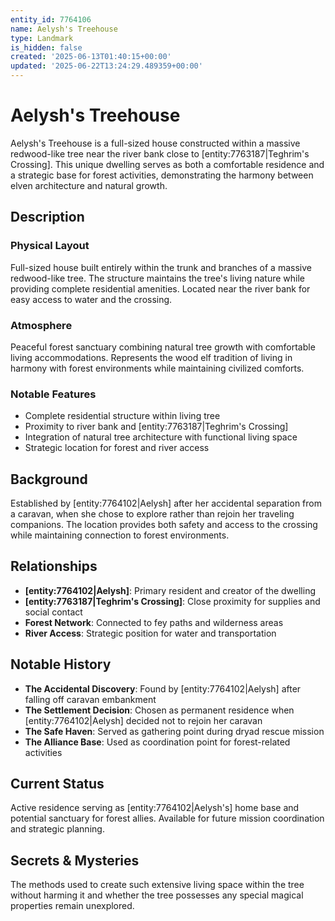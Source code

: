 ```yaml
---
entity_id: 7764106
name: Aelysh's Treehouse
type: Landmark
is_hidden: false
created: '2025-06-13T01:40:15+00:00'
updated: '2025-06-22T13:24:29.489359+00:00'
---
```

# Aelysh's Treehouse

Aelysh's Treehouse is a full-sized house constructed within a massive redwood-like tree near the river bank close to [entity:7763187|Teghrim's Crossing]. This unique dwelling serves as both a comfortable residence and a strategic base for forest activities, demonstrating the harmony between elven architecture and natural growth.

## Description

### Physical Layout

Full-sized house built entirely within the trunk and branches of a massive redwood-like tree. The structure maintains the tree's living nature while providing complete residential amenities. Located near the river bank for easy access to water and the crossing.

### Atmosphere

Peaceful forest sanctuary combining natural tree growth with comfortable living accommodations. Represents the wood elf tradition of living in harmony with forest environments while maintaining civilized comforts.

### Notable Features

- Complete residential structure within living tree
- Proximity to river bank and [entity:7763187|Teghrim's Crossing]
- Integration of natural tree architecture with functional living space
- Strategic location for forest and river access

## Background

Established by [entity:7764102|Aelysh] after her accidental separation from a caravan, when she chose to explore rather than rejoin her traveling companions. The location provides both safety and access to the crossing while maintaining connection to forest environments.

## Relationships

- **[entity:7764102|Aelysh]**: Primary resident and creator of the dwelling
- **[entity:7763187|Teghrim's Crossing]**: Close proximity for supplies and social contact
- **Forest Network**: Connected to fey paths and wilderness areas
- **River Access**: Strategic position for water and transportation

## Notable History

- **The Accidental Discovery**: Found by [entity:7764102|Aelysh] after falling off caravan embankment
- **The Settlement Decision**: Chosen as permanent residence when [entity:7764102|Aelysh] decided not to rejoin her caravan
- **The Safe Haven**: Served as gathering point during dryad rescue mission
- **The Alliance Base**: Used as coordination point for forest-related activities

## Current Status

Active residence serving as [entity:7764102|Aelysh's] home base and potential sanctuary for forest allies. Available for future mission coordination and strategic planning.

## Secrets & Mysteries

The methods used to create such extensive living space within the tree without harming it and whether the tree possesses any special magical properties remain unexplored.